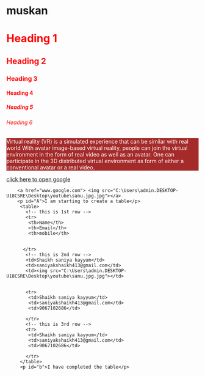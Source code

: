 # muskan
<html>
    <head>
<title> hello youtube </title>
<style> 
.decorate
{color:red;}
h5{color:blue;}
p{
  background-color:brown;
  color:white;
}
img{
width:100px;
height:100px;
}
#a{
  background-color:rgb(49, 0, 128);

}
#b{
background-color:blue
}


</style>
    </head>
    <body>
        <!-- these are six headings -->
      <h1 class="decorate">   Heading 1</h1>   
      <h2 class="decorate">   Heading 2</h2>   
      <h3 class="decorate">   Heading 3</h3>   
      <h4 class="decorate">   Heading 4</h4>   
      <h5 class="decorate">   Heading 5</h5>   
      <h6 class="decorate">   Heading 6</h6> 
      <p> Virtual reality (VR) is a simulated experience that can be similar with real world 
        With avatar image-based virtual reality, people can join the virtual environment in the form of real video as well as an avatar. 
        One can participate in the 3D distributed virtual environment as form of either a conventional avatar or a real video. 
        </p>   
        <a href="www.google.com"> click here to open google</a>
       
        <a href="www.google.com"> <img src="C:\Users\admin.DESKTOP-U18CSRE\Desktop\youtube\sanu.jpg.jpg"></a>
        <p id="A">I am starting to create a table</p>
         <table> 
           <!-- this is 1st row -->
           <tr> 
            <th>Name</th>
            <th>Email</th>
            <th>mobile</th>
      
         
          </tr>
           <!-- this is 2nd row -->
           <td>Shaikh saniya kayyum</td>
           <td>saniyakshaikh413@gmail.com</td>
           <td><img src="C:\Users\admin.DESKTOP-U18CSRE\Desktop\youtube\sanu.jpg.jpg"></td>

           
           <tr>
            <td>Shaikh saniya kayyum</td>
            <td>saniyakshaikh413@gmail.com</td>
            <td>9067102686</td>

           </tr>
           <!-- this is 3rd row -->
           <tr>
            <td>Shaikh saniya kayyum</td>
            <td>saniyakshaikh413@gmail.com</td>
            <td>9067102686</td>

           </tr>
         </table>
         <p id="b">I have completed the table</p>
 </body>
</html>
